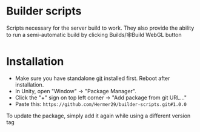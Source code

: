 # Builder scripts

Scripts necessary for the server build to work. They also provide the ability to run a semi-automatic build by clicking Builds/🕸Build WebGL button

# Installation

* Make sure you have standalone [git](https://git-scm.com/downloads) installed first. Reboot after installation.
* In Unity, open "Window" -> "Package Manager".
* Click the "+" sign on top left corner -> "Add package from git URL..."
* Paste this: `https://github.com/Hermer29/builder-scripts.git#1.0.0`

To update the package, simply add it again while using a different version tag
